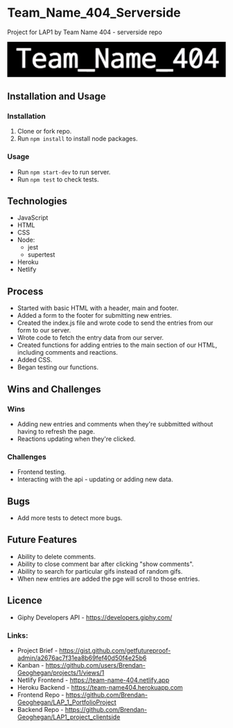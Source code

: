 # Team_Name_404_Serverside
Project for LAP1 by Team Name 404 - serverside repo

![Project logo](./gifs/team_name_404.gif "Project Logo")

## Installation and Usage
### Installation
1. Clone or fork repo.
2. Run `npm install` to install node packages.
### Usage
- Run `npm start-dev` to run server.
- Run `npm test` to check tests.
## Technologies
- JavaScript
- HTML
- CSS
- Node:
    - jest
    - supertest
- Heroku
- Netlify
## Process
- Started with basic HTML with a header, main and footer.
- Added a form to the footer for submitting new entries.
- Created the index.js file and wrote code to send the entries from our form to our server.
- Wrote code to fetch the entry data from our server.
- Created functions for adding entries to the main section of our HTML, including comments and reactions.
- Added CSS.
-  Began testing our functions.
## Wins and Challenges
### Wins
- Adding new entries and comments when they're subbmitted without having to refresh the page.
- Reactions updating when they're clicked.
### Challenges
- Frontend testing.
- Interacting with the api - updating or adding new data.
## Bugs
- Add more tests to detect more bugs.
## Future Features
- Ability to delete comments.
- Ability to close comment bar after clicking "show comments".
- Ability to search for particular gifs instead of random gifs.
- When new entries are added the pge will scroll to those entries. 
## Licence
- Giphy Developers API - https://developers.giphy.com/

### Links:

* Project Brief - https://gist.github.com/getfutureproof-admin/a2676ac7f31ea8b69fef40d50f4e25b6
* Kanban - https://github.com/users/Brendan-Geoghegan/projects/1/views/1
* Netlify Frontend - https://team-name-404.netlify.app
* Heroku Backend - https://team-name404.herokuapp.com
* Frontend Repo - https://github.com/Brendan-Geoghegan/LAP_1_PortfolioProject
* Backend Repo - https://github.com/Brendan-Geoghegan/LAP1_project_clientside
